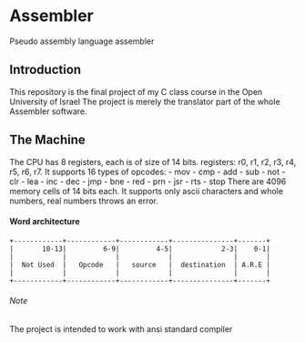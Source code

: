 # Assembler
Pseudo assembly language assembler

## Introduction
This repository is the final project of my C class course in the Open University of Israel
The project is merely the translator part of the whole Assembler software.

## The Machine
The CPU has 8 registers, each is of size of 14 bits.
registers: r0, r1, r2, r3, r4, r5, r6, r7.
It supports 16 types of opcodes:
    - mov
    - cmp
    - add
    - sub
    - not
    - clr
    - lea
    - inc
    - dec
    - jmp
    - bne
    - red
    - prn
    - jsr
    - rts
    - stop
There are 4096 memory cells of 14 bits each.
It supports only ascii characters and whole numbers, real numbers throws an error.

#### Word architecture
```
+------------+------------+------------+---------------+-------+
|       10-13|         6-9|         4-5|            2-3|    0-1|
|            |            |            |               |       |
|  Not Used  |   Opcode	  |   source   |  destination  | A.R.E |
|            |            |            |               |       |
+------------+------------+------------+---------------+-------+
```
###### Note
The project is intended to work with ansi standard compiler
